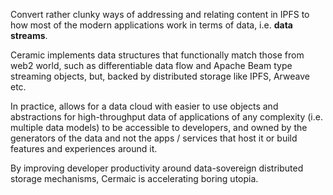 Convert rather clunky ways of addressing and relating content in IPFS to how most of the modern applications work in terms of data, i.e. **data streams**.

Ceramic implements data structures that functionally match those from web2 world, such as differentiable data flow and Apache Beam type streaming objects, but, backed by distributed storage like IPFS, Arweave etc.

In practice, allows for a data cloud with easier to use objects and abstractions for high-throughput data of applications of any complexity (i.e. multiple data models) to be accessible to developers, and owned by the generators of the data and not the apps / services that host it or build features and experiences around it.

By improving developer productivity around data-sovereign distributed storage mechanisms, Cermaic is accelerating boring utopia.